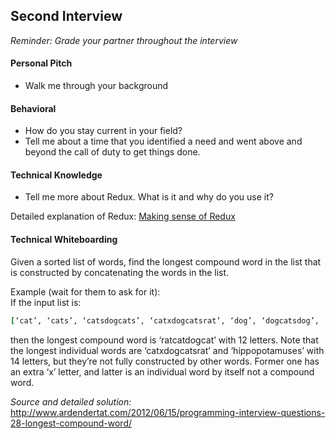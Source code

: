 ## Second Interview

*Reminder: Grade your partner throughout the interview*
#### Personal Pitch
- Walk me through your background

#### Behavioral
- How do you stay current in your field?
- Tell me about a time that you identified a need and went above and beyond the call of duty to get things done.

#### Technical Knowledge
- Tell me more about Redux. What is it and why do you use it?

Detailed explanation of Redux:
[Making sense of Redux](https://medium.freecodecamp.com/why-redux-makes-sense-to-me-and-how-i-conceptualize-it-c8a3a9db15ca#.x6so3uyn0)
#### Technical Whiteboarding
Given a sorted list of words, find the longest compound word in the list that is constructed by concatenating the words in the list.

Example (wait for them to ask for it):  
If the input list is:   
```ruby
[‘cat’, ‘cats’, ‘catsdogcats’, ‘catxdogcatsrat’, ‘dog’, ‘dogcatsdog’, ‘hippopotamuses’, ‘rat’, ‘ratcat’, ‘ratcatdog’, ‘ratcatdogcat’]
```
then the longest compound word is ‘ratcatdogcat’ with 12 letters. Note that the longest individual words are ‘catxdogcatsrat’ and ‘hippopotamuses’ with 14 letters, but they’re not fully constructed by other words. Former one has an extra ‘x’ letter, and latter is an individual word by itself not a compound word.


*Source and detailed solution:* http://www.ardendertat.com/2012/06/15/programming-interview-questions-28-longest-compound-word/
